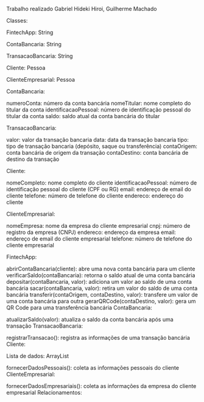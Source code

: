 Trabalho realizado Gabriel Hideki Hiroi, Guilherme Machado

Classes:


FintechApp: String

ContaBancaria: String

TransacaoBancaria: String

Cliente: Pessoa

ClienteEmpresarial: Pessoa


ContaBancaria:

numeroConta: número da conta bancária
nomeTitular: nome completo do titular da conta
identificacaoPessoal: número de identificação pessoal do titular da conta
saldo: saldo atual da conta bancária do titular

TransacaoBancaria:

valor: valor da transação bancaria
data: data da transação bancaria
tipo: tipo de transação bancaria (depósito, saque ou transferência)
contaOrigem: conta bancária de origem da transação
contaDestino: conta bancária de destino da transação

Cliente:

nomeCompleto: nome completo do cliente
identificacaoPessoal: número de identificação pessoal do cliente (CPF ou RG)
email: endereço de email do cliente
telefone: número de telefone do cliente
endereco: endereço do cliente

ClienteEmpresarial:

nomeEmpresa: nome da empresa do cliente empresarial
cnpj: número de registro da empresa (CNPJ)
endereco: endereço da empresa
email: endereço de email do cliente empresarial
telefone: número de telefone do cliente empresarial


FintechApp:

abrirContaBancaria(cliente): abre uma nova conta bancária para um cliente
verificarSaldo(contaBancaria): retorna o saldo atual de uma conta bancária
depositar(contaBancaria, valor): adiciona um valor ao saldo de uma conta bancária
sacar(contaBancaria, valor): retira um valor do saldo de uma conta bancária
transferir(contaOrigem, contaDestino, valor): transfere um valor de uma conta bancária para outra
gerarQRCode(contaDestino, valor): gera um QR Code para uma transferência bancária
ContaBancaria:

atualizarSaldo(valor): atualiza o saldo da conta bancária após uma transação
TransacaoBancaria:

registrarTransacao(): registra as informações de uma transação bancária
Cliente:

Lista de dados: ArrayList<dados>

fornecerDadosPessoais(): coleta as informações pessoais do cliente
ClienteEmpresarial:

fornecerDadosEmpresariais(): coleta as informações da empresa do cliente empresarial
Relacionamentos:
